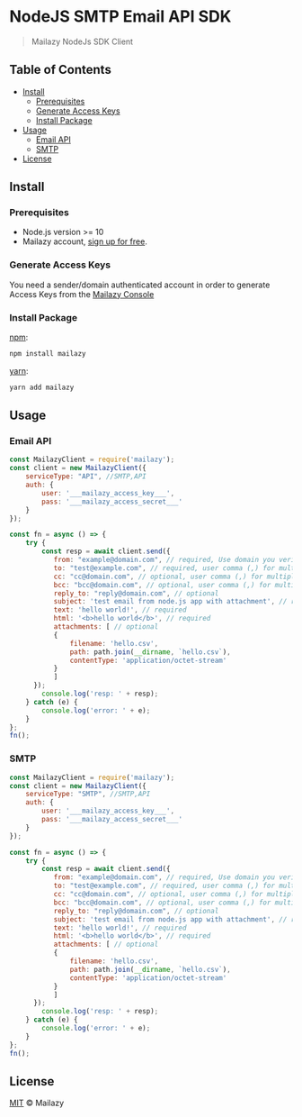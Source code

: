 # NodeJS SMTP Email API SDK

> Mailazy NodeJs SDK Client

## Table of Contents

- [Install](#install)
  - [Prerequisites](#prerequisites)
  - [Generate Access Keys](#generate-access-keys)
  - [Install Package](#install-package)
- [Usage](#usage)
  - [Email API](#email-api)
  - [SMTP](#smtp)
- [License](#license)

## Install

### Prerequisites

- Node.js version >= 10
- Mailazy account, [sign up for free](https://app.mailazy.com/signup?source=mailazy-node).

### Generate Access Keys

You need a sender/domain authenticated account in order to generate Access Keys from the [Mailazy Console](https://app.mailazy.com/dashboard)

### Install Package

[npm][]:

```sh
npm install mailazy
```

[yarn][]:

```sh
yarn add mailazy
```

## Usage

### Email API

```js
const MailazyClient = require('mailazy');
const client = new MailazyClient({
    serviceType: "API", //SMTP,API
    auth: {
        user: '___mailazy_access_key___',
        pass: '___mailazy_access_secret___'
    }
});

const fn = async () => {
    try {
        const resp = await client.send({
           from: "example@domain.com", // required, Use domain you verified
           to: "test@example.com", // required, user comma (,) for multiple recipients
           cc: "cc@domain.com", // optional, user comma (,) for multiple recipients
           bcc: "bcc@domain.com", // optional, user comma (,) for multiple recipients
           reply_to: "reply@domain.com", // optional
           subject: 'test email from node.js app with attachment', // required
           text: 'hello world!', // required
           html: '<b>hello world</b>', // required
           attachments: [ // optional
           {
               filename: 'hello.csv',
               path: path.join(__dirname, `hello.csv`),
               contentType: 'application/octet-stream'
           }
           ]
      });
        console.log('resp: ' + resp);
    } catch (e) {
        console.log('error: ' + e);
    }
};
fn();
```

### SMTP

```js
const MailazyClient = require('mailazy');
const client = new MailazyClient({
    serviceType: "SMTP", //SMTP,API
    auth: {
        user: '___mailazy_access_key___',
        pass: '___mailazy_access_secret___'
    }
});

const fn = async () => {
    try {
        const resp = await client.send({
           from: "example@domain.com", // required, Use domain you verified
           to: "test@example.com", // required, user comma (,) for multiple recipients
           cc: "cc@domain.com", // optional, user comma (,) for multiple recipients
           bcc: "bcc@domain.com", // optional, user comma (,) for multiple recipients
           reply_to: "reply@domain.com", // optional
           subject: 'test email from node.js app with attachment', // required
           text: 'hello world!', // required
           html: '<b>hello world</b>', // required
           attachments: [ // optional
           {
               filename: 'hello.csv',
               path: path.join(__dirname, `hello.csv`),
               contentType: 'application/octet-stream'
           }
           ]
      });
        console.log('resp: ' + resp);
    } catch (e) {
        console.log('error: ' + e);
    }
};
fn();
```

## License

[MIT](LICENSE) © Mailazy

##

[npm]: https://www.npmjs.com/
[yarn]: https://yarnpkg.com/

